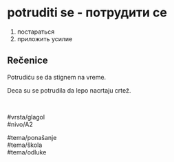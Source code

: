 # potruditi se - потрудити се

1. постараться  
2. приложить усилие

## Rečenice

Potrudiću se da stignem na vreme.

Deca su se potrudila da lepo nacrtaju crtež.

<br>

#vrsta/glagol  
#nivo/A2  

#tema/ponašanje  
#tema/škola  
#tema/odluke  
